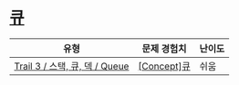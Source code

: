 # [큐](https://www.codetree.ai/trails/complete/curated-cards/intro-queue-basic)

|유형|문제 경험치|난이도|
|---|---|---|
|[Trail 3 / 스택, 큐, 덱 / Queue](https://www.codetree.ai/trail-info/novice-high/)|[[Concept]큐](https://www.codetree.ai/trails/complete/curated-cards/intro-queue-basic/)|쉬움|

